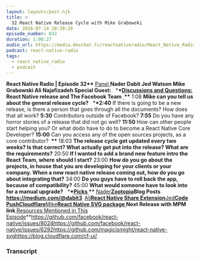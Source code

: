 ```yaml
---
layout: layouts/post.njk
title: >
  32 React Native Release Cycle with Mike Grabowski
date: 2016-07-14 20:39:29
episode_number: 032
duration: 1:00:27
audio_url: https://media.devchat.tv/reactnativeradio/React_Native_Radio_Episode_32.mp3
podcast: react-native-radio
tags:
  - react_native_radio
  - podcast
---
```


**React Native Radio | Episode 32\*\*** <u>Panel </u> **Nader Dabit Jed Watson Mike Grabowski Ali Najafizadeh Special Guest:** &nbsp; \***\*<u>Discussions and Questions:</u> React Native release and The Facebook Team** **<u> </u>\*\*** 1:08 **Mike can you tell us about the general release cycle?** &nbsp; \***\*2:40** If there is going to be a new release, is there a person that goes through all the documents? How does that all work? **5:30** Contributors outside of Facebook? **7:55** Do you have any horror stories of a release that did not go well? **11:50** How can other people start helping you? Or what dodo have to do to become a React Native Core Developer? **15:00** Can you access any of the open sources projects, as a core contributor? **&nbsp;\*\*** 18:03 **The release cycle get updated every two weeks? Is that correct? What actually get put into the release? What are the requirements?** 20:50 **If I wanted to add a brand new feature intro the React Team, where should I start?** 23:00 **How do you go about the projects, in house that you are developing for your clients or your company. When a new react native release coming out, how do you go about integrating that?** 34:00 **Do you guys have to roll back the app, because of compatibility?** 45:00 **What would someone have to look into for a manual upgrade?** &nbsp; \***\*<u>Picks </u>\*\*** <u>Nader</u>**[Zootopia](http://www.imdb.com/title/tt2948356/)Blog Posts https://medium.com/@dabit3 &nbsp;**<u>Ali</u>**[React Native Share Extension](https://github.com/facebook/react-native/issues/1626)**<u>Jed</u>**[Code Push](https://github.com/Microsoft/code-push)[Cloudflare](https://blog.cloudflare.com/cf-ui/)**<u>Mike</u>**[React Native SVG package](https://github.com/magicismight/react-native-svg)<u> </u>Next Release with MPM link<u> </u>**<u>Resources Mentioned in This Episode</u>\*\*<u><a href="https://github.com/facebook/react-native/issues/8024">https://github.com/facebook/react-native/issues/8024</a></u><u><a href="https://github.com/facebook/react-native/issues/6292">https://github.com/facebook/react-native/issues/6292</a></u><u><a href="https://github.com/magicismight/react-native-svg">https://github.com/magicismight/react-native-svg</a></u><u><a href="https://blog.cloudflare.com/cf-ui/">https://blog.cloudflare.com/cf-ui/</a></u>

### Transcript
